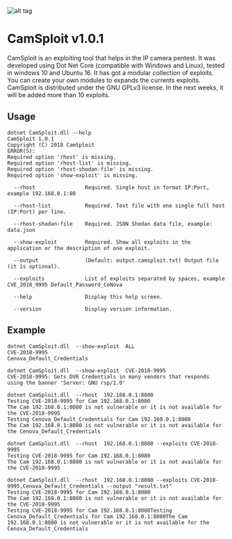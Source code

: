 ![alt tag](https://raw.githubusercontent.com/maxpowersi/CamSploit/master/Resources/icon.png)
# CamSploit v1.0.1
CamSploit is an exploiting tool that helps in the IP camera pentest. It was developed using Dot Net Core (compatible with Windows and Linux), tested in windows 10 and Ubuntu 16. It has got a modular collection of exploits. You can create your own modules to expands the currents exploits. CamSploit is distributed under the GNU GPLv3 license. In the next weeks, it will be added more than 10 exploits.
## Usage
```
dotnet CamSploit.dll --help
CamSploit 1.0.1
Copyright (C) 2018 CamSploit
ERROR(S):
Required option 'rhost' is missing.
Required option 'rhost-list' is missing.
Required option 'rhost-shodan-file' is missing.
Required option 'show-exploit' is missing.

  --rhost                Required. Single host in format IP:Port, example 192.168.0.1:80

  --rhost-list           Required. Text file with one single full host (IP:Port) per line.

  --rhost-shodan-file    Required. JSON Shodan data file, example: data.json

  --show-exploit         Required. Show all exploits in the application or the description of one exploit.

  --output               (Default: output.camsploit.txt) Output file (it is optional).

  --exploits             List of exploits separated by spaces, example CVE_2018_9995 Default_Password_CeNova

  --help                 Display this help screen.

  --version              Display version information.

```
## Example
```
dotnet CamSploit.dll  --show-exploit  ALL
CVE-2018-9995
Cenova_Default_Credentials

dotnet CamSploit.dll  --show-exploit  CVE-2018-9995
CVE-2018-9995: Gets DVR Credentials in many vendors that responds using the banner 'Server: GNU rsp/1.0'

dotnet CamSploit.dll  --rhost  192.168.0.1:8080
Testing CVE-2018-9995 for Cam 192.168.0.1:8080
The Cam 192.168.0.1:8080 is not vulnerable or it is not available for the CVE-2018-9995
Testing Cenova_Default_Credentials for Cam 192.168.0.1:8080
The Cam 192.168.0.1:8080 is not vulnerable or it is not available for the Cenova_Default_Credentials

dotnet CamSploit.dll  --rhost  192.168.0.1:8080 --exploits CVE-2018-9995
Testing CVE-2018-9995 for Cam 192.168.0.1:8080
The Cam 192.168.0.1:8080 is not vulnerable or it is not available for the CVE-2018-9995

dotnet CamSploit.dll  --rhost  192.168.0.1:8080 --exploits CVE-2018-9995,Cenova_Default_Credentials --output "result.txt"
Testing CVE-2018-9995 for Cam 192.168.0.1:8080
The Cam 192.168.0.1:8080 is not vulnerable or it is not available for the CVE-2018-9995
Testing CVE-2018-9995 for Cam 192.168.0.1:8080Testing Cenova_Default_Credentials for Cam 192.168.0.1:8080The Cam 192.168.0.1:8080 is not vulnerable or it is not available for the Cenova_Default_Credentials
```
